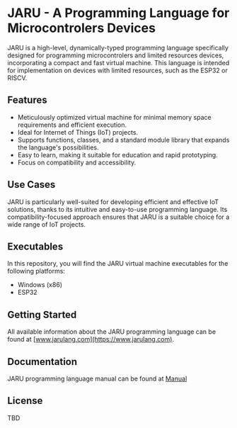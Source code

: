 # JARU - A Programming Language for Microcontrolers Devices

JARU is a high-level, dynamically-typed programming language specifically designed for programming microcontrolers and limited resources devices, incorporating a compact and fast virtual machine. This language is intended for implementation on devices with limited resources, such as the ESP32 or RISCV.

## Features

- Meticulously optimized virtual machine for minimal memory space requirements and efficient execution.
- Ideal for Internet of Things (IoT) projects.
- Supports functions, classes, and a standard module library that expands the language's possibilities.
- Easy to learn, making it suitable for education and rapid prototyping.
- Focus on compatibility and accessibility.

## Use Cases

JARU is particularly well-suited for developing efficient and effective IoT solutions, thanks to its intuitive and easy-to-use programming language. Its compatibility-focused approach ensures that JARU is a suitable choice for a wide range of IoT projects.

## Executables

In this repository, you will find the JARU virtual machine executables for the following platforms:

- Windows (x86)
- ESP32

## Getting Started

All available information about the JARU programming language can be found at [www.jarulang.com](https://www.jarulang.com).

## Documentation
JARU programming language manual can be found at [Manual](https://jarulang.com/documentation/guia/)


## License

TBD
